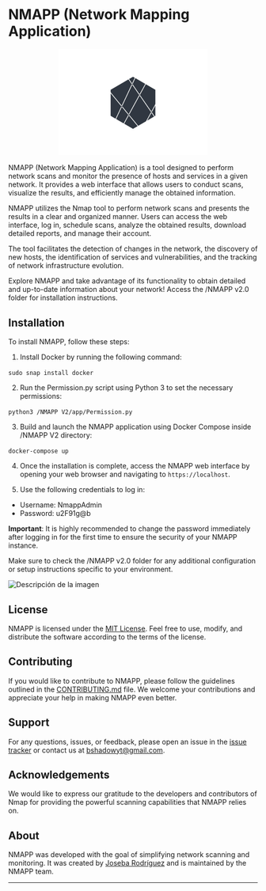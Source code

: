 # NMAPP (Network Mapping Application)

<p align="center">
  <img src="NMAPP%20V2.0/app/css/logo.png" alt="Nombre de la aplicación" width="300px">
</p>

NMAPP (Network Mapping Application) is a tool designed to perform network scans and monitor the presence of hosts and services in a given network. It provides a web interface that allows users to conduct scans, visualize the results, and efficiently manage the obtained information.

NMAPP utilizes the Nmap tool to perform network scans and presents the results in a clear and organized manner. Users can access the web interface, log in, schedule scans, analyze the obtained results, download detailed reports, and manage their account.

The tool facilitates the detection of changes in the network, the discovery of new hosts, the identification of services and vulnerabilities, and the tracking of network infrastructure evolution.

Explore NMAPP and take advantage of its functionality to obtain detailed and up-to-date information about your network! Access the /NMAPP v2.0 folder for installation instructions.

## Installation

To install NMAPP, follow these steps:

1. Install Docker by running the following command:

```sudo snap install docker```


2. Run the Permission.py  script using Python 3 to set the necessary permissions:
   
```python3 /NMAPP V2/app/Permission.py```


3. Build and launch the NMAPP application using Docker Compose inside /NMAPP V2 directory:

```docker-compose up```

4. Once the installation is complete, access the NMAPP web interface by opening your web browser and navigating to `https://localhost`. 

5. Use the following credentials to log in:
- Username: NmappAdmin
- Password: u2F91g@b

**Important**: It is highly recommended to change the password immediately after logging in for the first time to ensure the security of your NMAPP instance.

Make sure to check the /NMAPP v2.0 folder for any additional configuration or setup instructions specific to your environment.

![Descripción de la imagen](NMAPP%20V2.0/app/resources/Total.JPG)
## License

NMAPP is licensed under the [MIT License](LICENSE). Feel free to use, modify, and distribute the software according to the terms of the license.

## Contributing

If you would like to contribute to NMAPP, please follow the guidelines outlined in the [CONTRIBUTING.md](CONTRIBUTING.md) file. We welcome your contributions and appreciate your help in making NMAPP even better.

## Support

For any questions, issues, or feedback, please open an issue in the [issue tracker](https://github.com/Joseba-Rodriguez/TFG-NMAPP) or contact us at bshadowyt@gmail.com.

## Acknowledgements

We would like to express our gratitude to the developers and contributors of Nmap for providing the powerful scanning capabilities that NMAPP relies on.

## About

NMAPP was developed with the goal of simplifying network scanning and monitoring. It was created by [Joseba Rodríguez](https://github.com/Joseba-Rodriguez) and is maintained by the NMAPP team.


---



